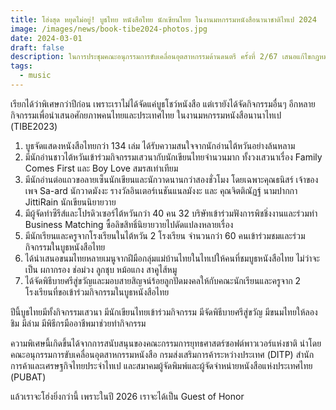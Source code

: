 ```yaml
---
title: โฮ่งสุด หยุดไม่อยู่! บูธไทย หนังสือไทย นักเขียนไทย ในงานมหกรรมหนังสือนานาชาติไทเป 2024
image: /images/news/book-tibe2024-photos.jpg
date: 2024-03-01
draft: false
description: ในการประชุมคณะอนุกรรมการขับเคลื่อนอุตสาหกรรมด้านดนตรี ครั้งที่ 2/67 เสนอแก้ไขกฎหมายเรื่องลิขสิทธิ์เพลง โดยเฉพาะประเด็นที่ประเทศไทยมีองค์กรจัดเก็บค่าลิขสิทธิ์เพลงจำนวนมากเกินไป
tags:
  - music
---
```


เรียกได้ว่าพิเศษกว่าปีก่อน เพราะเราไม่ได้จัดแค่บูธโชว์หนังสือ แต่เรายังได้จัดกิจกรรมอื่นๆ อีกหลายกิจกรรมเพื่อนำเสนอศักยภาพคนไทยและประเทศไทย ในงานมหกรรมหนังสือนานาไทเป (TIBE2023)

1. บูธจัดแสดงหนังสือไทยกว่า 134 เล่ม ได้รับความสนใจจากนักอ่านไต้หวันอย่างล้นหลาม
2. มีนักอ่านชาวไต้หวันเข้าร่วมกิจกรรมเสวนากับนักเขียนไทยจำนวนมาก ทั้งวงเสวนาเรื่อง Family Comes First  และ Boy Love สมรสเท่าเทียม
3. มีนักอ่านต่อแถวขอลายเซ็นนักเขียนและนักวาดนานกว่าสองชั่วโมง โดยเฉพาะคุณธนิสร์ เจ้าของเพจ Sa-ard นักวาดมังงะ รางวัลอินเตอร์เนชันแนลมังงะ และ คุณจิตติณัฏฐ์ นามปากกา JittiRain นักเขียนนิยายวาย 
4. มีผู้จัดทำซีรีส์และโปรดิวเซอร์ไต้หวันกว่า 40 คน 32 บริษัทเข้าร่วมฟังการพิชชิ่งงานและร่วมทำ Business Matching  ซื้อลิขสิทธิ์นิยายวายไปดัดแปลงหลายเรื่อง
5. มีนักเรียนและครูจากโรงเรียนในไต้หวัน  2  โรงเรียน จำนวนกว่า  60  คนเข้าร่วมชมและร่วมกิจกรรมในบูธหนังสือไทย
6. ได้นำเสนอขนมไทยหลายเมนูจากฝีมือกลุ่มแม่บ้านไทยในไทเปให้คนที่ชมบูธหนังสือไทย ไม่ว่าจะเป็น ผกากรอง ช่อม่วง ลูกชุบ หม้อแกง สาคูไส้หมู 
7. ได้จัดพิธีบายศรีสู่ขวัญและมอบสายสิญจน์ร้อยลูกปัดมงคลให้กับคณะนักเรียนและครูจาก 2 โรงเรียนที่ขอเข้าร่วมกิจกรรมในบูธหนังสือไทย

ปีนี้บูธไทยมีทั้งกิจกรรมเสวนา มีนักเขียนไทยเข้าร่วมกิจกรรม มีจัดพิธีบายศรีสู่ขวัญ มีขนมไทยให้ลองชิม มีล่าม มีพิธีกรมืออาชีพมาช่วยทำกิจกรรม 

ความพิเศษนี้เกิดขึ้นได้จากการสนับสนุนของคณะกรรมการยุทธศาสตร์ซอฟต์พาวเวอร์แห่งชาติ นำโดยคณะอนุกรรมการขับเคลื่อนอุตสาหกรรมหนังสือ กรมส่งเสริมการค้าระหว่างประเทศ (DITP) สำนักการค้าและเศรษฐกิจไทยประจำไทเป และสมาคมผู้จัดพิมพ์และผู้จัดจำหน่ายหนังสือแห่งประเทศไทย (PUBAT)

แล้วเราจะโฮ่งยิ่งกว่านี้ เพราะในปี 2026 เราจะได้เป็น Guest of Honor
